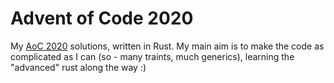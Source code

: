 Advent of Code 2020
===================

My [AoC 2020](https://adventofcode.com/2020) solutions, written in Rust. My main aim is to make the
code as complicated as I can (so - many traints, much generics), learning the "advanced" rust along
the way :)
